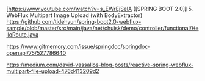 
[https://www.youtube.com/watch?v=s_EWrEjSelA ([SPRING BOOT 2.0]] 5. WebFlux Multipart Image Upload (with BodyExtractor)
https://github.com/tidehyun/spring-boot2.0-webflux-sample/blob/master/src/main/java/net/chuisk/demo/controller/functional/HelloRoute.java


https://www.gitmemory.com/issue/springdoc/springdoc-openapi/75/527786640

https://medium.com/david-vassallos-blog-posts/reactive-spring-webflux-multipart-file-upload-476d413209d2
